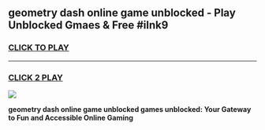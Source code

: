 
## geometry dash online game unblocked - Play Unblocked Gmaes & Free #ilnk9
<h3>
<a href="https://news.freeplayer.one?title=geometry_dash_online_game_unblocked&ref=03M">CLICK TO PLAY</a></h3>
<hr>

<h3>
<a href="https://news.freeplayer.one?title=geometry_dash_online_game_unblocked&ref=03M">CLICK 2 PLAY</a>
  
</h3>

<a href="https://news.freeplayer.one?title=geometry_dash_online_game_unblocked&ref=03M"><img src="https://clearcache.store/games.png"></a>


**geometry dash online game unblocked games unblocked: Your Gateway to Fun and Accessible Online Gaming**
